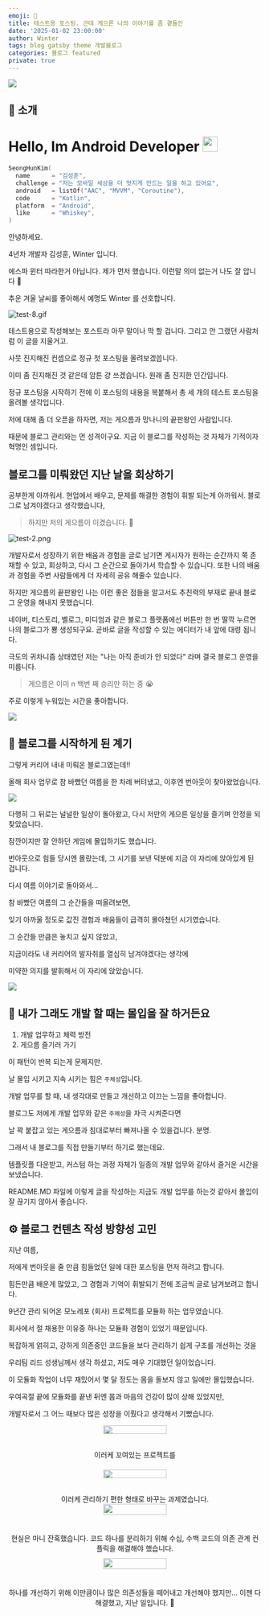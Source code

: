```yaml
---
emoji: 🧢
title: 테스트용 포스팅. 근데 게으른 나의 이야기를 좀 곁들인
date: '2025-01-02 23:00:00'
author: Winter
tags: blog gatsby theme 개발블로그
categories: 블로그 featured
private: true 
---
```


[//]: # (
private: 
    true -> 글 비공개
    false -> 글 공개
배포 환경에서만 적용됨.
)

![](test-0.png)

## 👋 소개

<h1>
  Hello, Im Android Developer 
  <img src="https://emojis.slackmojis.com/emojis/images/1531849430/4246/blob-sunglasses.gif?1531849430" width="30"/>
</h1>

```kotlin
SeongHunKim(
  name      = "김성훈",
  challenge = "저는 모바일 세상을 더 멋지게 만드는 일을 하고 있어요",
  android   = listOf("AAC", "MVVM", "Coroutine"),
  code      = "Kotlin",
  platform  = "Android",
  like      = "Whiskey",
)
```

안녕하세요.

4년차 개발자 김성훈, Winter 입니다.

에스파 윈터 따라한거 아닙니다. 제가 먼저 했습니다. 이런말 의미 없는거 나도 잘 압니다 🥹

추운 겨울 날씨를 좋아해서 예명도 Winter 를 선호합니다.

![test-8.gif](/test-8.gif)

테스트용으로 작성해보는 포스트라 아무 말이나 막 할 겁니다.
그리고 안 그랬던 사람처럼 이 글을 지울거고.

사뭇 진지해진 컨셉으로 정규 첫 포스팅을 올려보겠씁니다. 

이미 좀 진지해진 것 같은데 암튼 걍 쓰겠습니다. 원래 좀 진지한 인간입니다.

정규 포스팅을 시작하기 전에
이 포스팅의 내용을 복붙해서 
총 세 개의 테스트 포스팅을 올려볼 생각입니다.

저에 대해 좀 더 오픈을 하자면, 
저는 게으름과 망나니의 끝판왕인 사람입니다.

때문에 블로그 관리와는 먼 성격이구요.
지금 이 블로그를 작성하는 것 자체가 기적이자 혁명인 셈입니다.

## 블로그를 미뤄왔던 지난 날을 회상하기

공부한게 아까워서.
현업에서 배우고, 문제를 해결한 경험이 휘발 되는게 아까워서.
블로그로 남겨야겠다고 생각했습니다,

 > 하지만 저의 게으름이 이겼습니다. 🤪

![test-2.png](test-1.png)

개발자로서 성장하기 위한 배움과 경험을 글로 남기면
게시자가 원하는 순간까지 쭉 존재할 수 있고, 회상하고, 
다시 그 순간으로 돌아가서 학습할 수 있습니다.
또한 나의 배움과 경험을 주변 사람들에게 더 자세히 공유 해줄수 있습니다.

하지만 게으름의 끝판왕인 나는
이런 좋은 점들을 알고서도
추친력의 부재로 끝내 블로그 운영을 해내지 못했습니다.

네이버, 티스토리, 벨로그, 미디엄과 같은 블로그 플랫폼에선 
버튼만 한 번 딸깍 누르면 나의 블로그가 뿅 생성되구요.
곧바로 글을 작성할 수 있는 에디터가 내 앞에 대령 됩니다.

극도의 귀차니즘 상태였던 저는
"나는 아직 준비가 안 되었다" 라며 결국 블로그 운영을 미룹니다.

> 게으름은 이미 n 백번 째 승리만 하는 중 😭

주로 이렇게 누워있는 시간을 좋아합니다.

![](test-2.jpg)

## 🤔 블로그를 시작하게 된 계기

그렇게 커리어 내내 미뤄온 블로그였는데!!

올해 회사 업무로 참 바빴던 여름을 한 차례 버텨냈고, 이후엔 번아웃이 찾아왔었습니다.  

![](tada2.png)

다행히 그 뒤로는 널널한 일상이 돌아왔고, 다시 저만의 게으른 일상을 즐기며 안정을 되찾았습니다.

잠깐이지만 잘 안하던 게임에 몰입하기도 했습니다.

번아웃으로 힘들 당시엔 몰랐는데, 그 시기를 보낸 덕분에 지금 이 자리에 앉아있게 된 겁니다.

다시 여름 이야기로 돌아와서...

참 바빴던 여름의 그 순간들을 떠올려보면, 

잊기 아까울 정도로 값진 경험과 배움들이 급격히 몰아쳤던 시기였습니다.

그 순간들 만큼은 놓치고 싶지 않았고,

지금이라도 내 커리어의 발자취를 열심히 남겨야겠다는 생각에

미약한 의지를 발휘해서 이 자리에 앉았습니다.

![](test-3.jpeg)

## 🚀 내가 그래도 개발 할 때는 몰입을 잘 하거든요

1. 개발 업무하고 체력 방전
2. 게으름 즐기러 가기

이 패턴이 반복 되는게 문제지만.

날 몰입 시키고 지속 시키는 힘은 `주체성`입니다.

개발 업무를 할 때, 내 생각대로 만들고 개선하고 이끄는 느낌을 좋아합니다.

블로그도 저에게 개발 업무와 같은 `주체성`을 자극 시켜준다면

날 꽉 붙잡고 있는 게으름과 침대로부터 빠져나올 수 있을겁니다. 분명.

그래서 내 블로그를 직접 만들기부터 하기로 했는데요.

템플릿플 다운받고, 커스텀 하는 과정 자체가 일종의 개발 업무와 같아서 즐거운 시간을 보냈습니다.

README.MD 파일에 이렇게 글을 작성하는 지금도 개발 업무를 하는것 같아서 몰입이 잘 끊기지 않아서 좋습니다.

## ⚙️ 블로그 컨텐츠 작성 방향성 고민

지난 여름, 

저에게 번아웃을 줄 만큼 힘들었던 일에 대한 포스팅을 먼저 하려고 합니다.

힘든만큼 배운게 많았고, 그 경험과 기억이 휘발되기 전에 조금씩 글로 남겨보려고 합니다.

9년간 관리 되어온 모노레포 (회사) 프로젝트를 모듈화 하는 업무였습니다.

회사에서 절 채용한 이유중 하나는 모듈화 경험이 있었기 때문입니다.

복잡하게 얽히고, 강하게 의존중인 코드들을 보다 관리하기 쉽게 구조를 개선하는 것을 

우리팀 리드 성생님께서 생각 하셨고, 저도 매우 기대했던 일이었습니다.

이 모듈화 작업이 너무 재밌어서 몇 달 정도는 몸을 돌보지 않고 일에만 몰입했습니다.

우여곡절 끝에 모듈화를 끝낸 뒤엔 몸과 마음의 건강이 많이 상해 있었지만, 

개발자로서 그 어느 때보다 많은 성장을 이뤘다고 생각해서 기뻤습니다.


<div style="display: flex; flex-wrap: wrap; gap: 20px; justify-content: center;">
  <div style="flex: 1 1 300px; text-align: center; min-width: 300px;">
    <img src="test-4-tangle-1.png" width="50%" />
    <p>이러케 꼬여있는 프로젝트를</p>
  </div>
  <div style="flex: 1 1 300px; text-align: center; min-width: 300px;">
    <img src="test-5-tangle-2.png" width="50%" />
    <p>이러케 관리하기 편한 형태로 바꾸는 과제였습니다.</p>
  </div>
</div>

<div style="display: flex; flex-wrap: wrap; gap: 20px; justify-content: center;">
  <div style="flex: 1 1 300px; text-align: center; min-width: 300px;">
    <img src="test-6-sweet-potato-1.png" width="50%" />
    <p>현실은 마니 잔혹했습니다. 코드 하나를 분리하기 위해 수십, 수백 코드의 의존 관계 컨플릭을 해결해야 했습니다.</p>
  </div>
  <div style="flex: 1 1 300px; text-align: center; min-width: 300px;">
    <img src="test-7-sweet-potato-2.png" width="50%" />
    <p>하나를 개선하기 위해 이만큼이나 많은 의존성들을 떼어내고 개선해야 했지만... 이젠 다 해결했고, 지난 일입니다. 🤪</p>
  </div>
</div>


```toc

```
